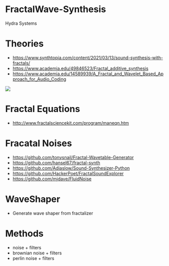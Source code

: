 # FractalWave-Synthesis
Hydra Systems

# Theories
* https://www.synthtopia.com/content/2021/03/13/sound-synthesis-with-fractals/
* https://www.academia.edu/49846523/Fractal_additive_synthesis
* https://www.academia.edu/14589939/A_Fractal_and_Wavelet_Based_Approach_for_Audio_Coding

<image src="https://external-content.duckduckgo.com/iu/?u=https%3A%2F%2Flh3.googleusercontent.com%2FPWFSe9h_hpyotvvOA4FDiDIYKJBxp6xay7hKTgpeilBhHqjWTxrn5Pk0fLVKbFDa3LeVTdEt7tCkC-bt_ziHUTFfZaMHS-P8KImDchw76DKEkcRfpkXxhf03iHHqWjHUXvo&f=1&nofb=1"></image>
# Fractal Equations
* http://www.fractalsciencekit.com/program/maneqn.htm


# Fracatal Noises
* https://github.com/tonysnail/Fractal-Wavetable-Generator
* https://github.com/hansel67/fractal-synth
* https://github.com/Adiaslow/Sound-Synthesizer-Python
* https://github.com/HackerPoet/FractalSoundExplorer
* https://github.com/mjdave/FluidNoise


# WaveShaper
* Generate wave shaper from fractalizer

# Methods
* noise + filters
* brownian noise + filters
* perlin noise + filters
